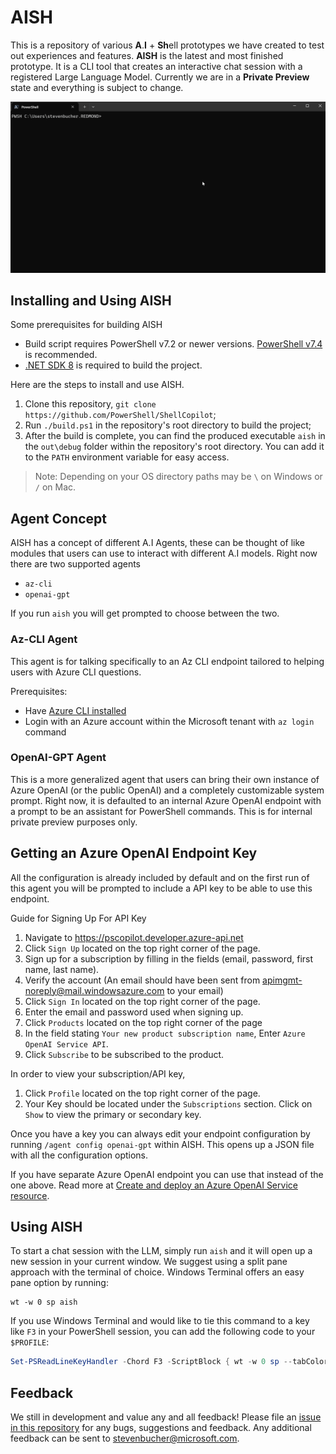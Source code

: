 # AISH

This is a repository of various **A**.**I** + **Sh**ell prototypes we have created to test out experiences and
features. **AISH** is the latest and most finished prototype. It is a CLI tool that creates
an interactive chat session with a registered Large Language Model. Currently we are in a **Private Preview** state and everything is subject to change.

![GIF showing demo of AISH](./docs/media/ShellCopilotDemo.gif)

## Installing and Using AISH

Some prerequisites for building AISH
- Build script requires PowerShell v7.2 or newer versions. [PowerShell v7.4](https://learn.microsoft.com/powershell/scripting/install/installing-powershell?view=powershell-7.4) is recommended.
- [.NET SDK 8](https://dotnet.microsoft.com/en-us/download) is required to build the project.

Here are the steps to install and use AISH.
1. Clone this repository, `git clone https://github.com/PowerShell/ShellCopilot`;
2. Run `./build.ps1` in the repository's root directory to build the project;
3. After the build is complete, you can find the produced executable `aish` in the `out\debug` folder within the repository's root directory. You can add it to the `PATH` environment variable for easy access.

> Note: Depending on your OS directory paths may be `\` on Windows or `/` on Mac.

## Agent Concept

AISH has a concept of different A.I Agents, these can be thought of like modules that users can use to interact with different A.I models. Right now there are two supported agents
- `az-cli`
- `openai-gpt`

If you run `aish` you will get prompted to choose between the two.

### Az-CLI Agent

This agent is for talking specifically to an Az CLI endpoint tailored to helping users with Azure CLI questions.

Prerequisites:
- Have [Azure CLI installed](https://learn.microsoft.com/cli/azure/install-azure-cli)
- Login with an Azure account within the Microsoft tenant with `az login` command

### OpenAI-GPT Agent

This is a more generalized agent that users can bring their own instance of Azure OpenAI (or the public OpenAI) and a completely customizable system prompt.
Right now, it is defaulted to an internal Azure OpenAI endpoint with a prompt to be an assistant for PowerShell commands. This is for internal private preview purposes only.

## Getting an Azure OpenAI Endpoint Key

All the configuration is already included by default and on the first run of this agent you will be prompted to include a API key to be able to use this endpoint.

Guide for Signing Up For API Key
1.  Navigate to <https://pscopilot.developer.azure-api.net>
2.  Click `Sign Up` located on the top right corner of the page.
3.  Sign up for a subscription by filling in the fields (email, password, first name, last name).
4.  Verify the account (An email should have been sent from
    <apimgmt-noreply@mail.windowsazure.com> to your email)
5.  Click `Sign In` located on the top right corner of the page.
6.  Enter the email and password used when signing up.
7.  Click `Products` located on the top right corner of the page
8.  In the field stating `Your new product subscription name`, Enter `Azure OpenAI Service API`.
9.  Click `Subscribe` to be subscribed to the product.

In order to view your subscription/API key,
1.  Click `Profile` located on the top right corner of the page.
2.  Your Key should be located under the `Subscriptions` section. Click on `Show` to view the
    primary or secondary key.

Once you have a key you can always edit your endpoint configuration by running `/agent config openai-gpt` within AISH. This opens up a JSON file with all the configuration options. 

If you have separate Azure OpenAI endpoint you can use that instead of the one above. Read more at
[Create and deploy an Azure OpenAI Service resource](https://learn.microsoft.com/azure/ai-services/openai/how-to/create-resource?pivots=ps).

## Using AISH

To start a chat session with the LLM, simply run `aish` and it will open up a new session in your current window.
We suggest using a split pane approach with the terminal of choice.
Windows Terminal offers an easy pane option by running:

```shell
wt -w 0 sp aish
```


If you use Windows Terminal and would like to tie this command to a key like `F3` in your PowerShell session,
you can add the following code to your `$PROFILE`:

```powershell
Set-PSReadLineKeyHandler -Chord F3 -ScriptBlock { wt -w 0 sp --tabColor '#345beb'--size 0.4 -p "<your-default-WT-profile-guid>" --title 'AISH' <full-path-to-aish.exe> }
```

## Feedback

We still in development and value any and all feedback! Please file an [issue in this repository](https://github.com/PowerShell/ShellCopilot/issues) for
any bugs, suggestions and feedback. Any additional feedback can be sent to
stevenbucher@microsoft.com.

